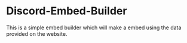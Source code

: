 # Discord-Embed-Builder
This is a simple embed builder which will make a embed using the data provided on the website.
